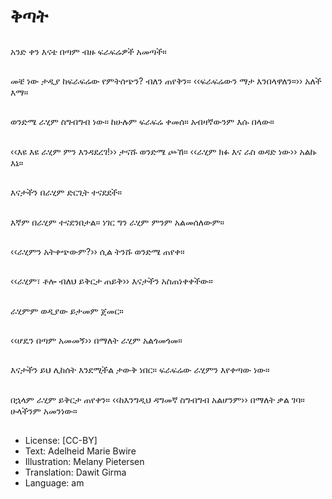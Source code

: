 # ቅጣት

##
አንድ ቀን እናቴ በጣም ብዙ ፍራፍሬዎች አመጣች።

##
መቼ ነው ታዲያ ከፍራፍሬው የምትሰጭን? ብለን ጠየቅን። ‹‹ፍራፍሬውን ማታ እንበላዋለን።›› አለች እማ።

##
ወንድሜ ራሂም ስግብግብ ነው። ከሁሉም ፍራፍሬ ቀመሰ። አብዛኛውንም እሱ በላው።

##
‹‹እዩ እዩ ራሂም ምን እንዳደረገ!›› ታናሹ ወንድሜ ጮኸ። ‹‹ራሂም ክፉ እና ራስ ወዳድ ነው›› አልኩ እኔ።

##
እናታችን በራሂም ድርጊት ተናደደች።

##
እኛም በራሂም ተናደንበታል። ነገር ግን ራሂም ምንም አልመሰለውም።

##
‹‹ራሂምን አትቀጭውም?›› ሲል ትንሹ ወንድሜ ጠየቀ።

##
‹‹ራሂም፣ ቶሎ ብለህ ይቅርታ ጠይቅ›› እናታችን አስጠነቀቀችው።

##
ራሂምም ወዲያው ይታመም ጀመር።

##
‹‹ሆዴን በጣም አመመኝ›› በማለት ራሂም አልጎመጎመ።

##
እናታችን ይህ ሊከሰት እንደሚችል ታውቅ ነበር። ፍራፍሬው ራሂምን እየቀጣው ነው።

##
በኋላም ራሂም ይቅርታ ጠየቀን። ‹‹ከእንግዲህ ዳግመኛ ስግብግብ አልሆንም›› በማለት ቃል ገባ። ሁላችንም አመንነው።

##
* License: [CC-BY]
* Text: Adelheid Marie Bwire
* Illustration: Melany Pietersen
* Translation: Dawit Girma
* Language: am
